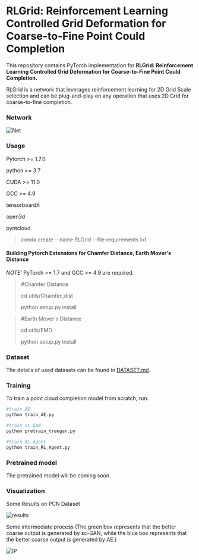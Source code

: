 # RLGrid: Reinforcement Learning Controlled Grid Deformation for Coarse-to-Fine Point Could Completion

This repository contains PyTorch implementation for **RLGrid: Reinforcement Learning Controlled Grid Deformation for Coarse-to-Fine Point Could Completion.**

RLGrid is a network that leverages reinforcement learning for 2D Grid Scale selection and can be plug-and-play on any operation that uses 2D Grid for coarse-to-fine completion.

### Network

![Net](https://github.com/MarkLiSS/RLGrid/blob/master/images/Net.jpg)


### Usage

Pytorch >= 1.7.0

python >= 3.7

CUDA >= 11.0

GCC >= 4.9

tensorboardX

open3d

pyntcloud

> conda create --name RLGrid --file requirements.txt



#### Building Pytorch Extensions for Chamfer Distance, Earth Mover's Distance 

*NOTE:* PyTorch >= 1.7 and GCC >= 4.9 are required.

> \#Chamfer Distance
>
> cd utils/Chamfer_dist
>
> python setup.py install



> \#Earth Mover's Distance
>
> cd utils/EMD
>
> python setup.py install



### Dataset

The details of used datasets can be found in [DATASET.md](https://github.com/I2-Multimedia-Lab/RLGrid/blob/master/dataset/readme.md).



### Training

To train a point cloud completion model from scratch, run:

```python
#train AE
python train_AE.py
```

```python
#train sc-GAN
python pretrain_treegan.py
```

```python
#train RL Agent
python train_RL_Agent.py
```

### Pretrained model

The pretrained model will be coming soon.

### Visualization

Some Results on PCN Dataset

![results](https://github.com/MarkLiSS/RLGrid/blob/master/images/results.jpg)

Some intermediate process (The green box represents that the better coarse output is generated by sc-GAN, while the blue box represents that the better coarse output is generated by AE.)

![IP](https://github.com/MarkLiSS/RLGrid/blob/master/images/IP.jpg)

